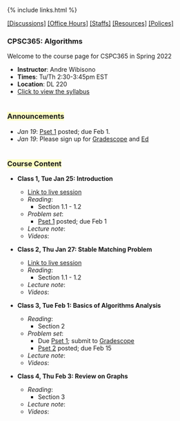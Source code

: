 {% include links.html %}

[[Discussions]]()   [[Office Hours]]()   [[Staffs]]()   [[Resources]]()   [[Polices]]() 
  
### CPSC365: Algorithms 

Welcome to the course page for CSPC365 in Spring 2022

* **Instructor**: Andre Wibisono
* **Times**: Tu/Th 2:30-3:45pm EST
* **Location**: DL 220
* [Click to view the syllabus]() 

<h1></h1>

<h3><span style="background-color: #fdffc4">Announcements</span></h3>
  
* *Jan 19*: [Pset 1](/psets) posted; due Feb 1.
* *Jan 19*: Please sign up for [Gradescope]() and [Ed]()

<h1></h1>
<h3><span style="background-color: #fdffc4">Course Content</span></h3>

* **Class 1, Tue Jan 25: Introduction**
  * [Link to live session](https://yale.zoom.us/my/wibisono)
  * *Reading*: 
    * Section 1.1 - 1.2
  * *Problem set*: 
    * [Pset 1](/psets) posted; due Feb 1
  * *Lecture note*:
  * *Videos*:
  
* **Class 2, Thu Jan 27: Stable Matching Problem**
  * [Link to live session](https://yale.zoom.us/my/wibisono)
  * *Reading*: 
    * Section 1.1 - 1.2
  * *Lecture note*:
  * *Videos*:

* **Class 3, Tue Feb 1: Basics of Algorithms Analysis**
  * *Reading*: 
    * Section 2
  * *Problem set*: 
    * Due [Pset 1](/psets); submit to [Gradescope]()
    * [Pset 2](/psets) posted; due Feb 15
  * *Lecture note*:
  * *Videos*:
 
 * **Class 4, Thu Feb 3: Review on Graphs**
   * *Reading*: 
     * Section 3
   * *Lecture note*:
   * *Videos*:
 





